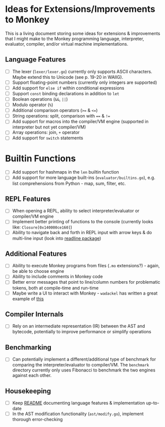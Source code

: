 # Ideas for Extensions/Improvements to Monkey

This is a living document storing some ideas for extensions & improvements that I might make to the Monkey programming language, interpreter, evaluator, compiler, and/or virtual machine implementations.

## Language Features

- [ ] The lexer (`lexer/lexer.go`) currently only supports ASCII characters. Maybe extend this to Unicode (see p. 19-20 in WAIIG).
- [ ] Support floating-point numbers (currently only integers are supported)
- [ ] Add support for `else if` within conditional expressions
- [ ] Support `const` binding declarations in addition to `let`
- [ ] Boolean operations (`&&`, `||`)
- [ ] Modulo operator (`%`)
- [ ] Additional comparison operators (`>=` & `<=`)
- [ ] String operations: split, comparison with `==` & `!=`
- [ ] Add support for macros into the compiler/VM engine (supported in interpreter but not yet compiler/VM)
- [ ] Array operations: join, `+` operator
- [ ] Add support for `switch` statements

# Builtin Functions

- [ ] Add support for hashmaps in the `len` builtin function
- [ ] Add support for more language built-ins (`evaluator/builtins.go`), e.g. list comprehensions from Python - map, sum, filter, etc.

## REPL Features

- [ ] When opening a REPL, ability to select interpreter/evaluator or compiler/VM engine
- [ ] Implement better printing of functions to the console (currently looks like: `Closure[0x140000ce160]`)
- [ ] Ability to navigate back and forth in REPL input with arrow keys & do multi-line input (look into [readline package](https://github.com/chzyer/readline))

## Additional Features

- [ ] Ability to execute Monkey programs from files (`.mo` extensions?) - again, be able to choose engine
- [ ] Ability to include comments in Monkey code
- [ ] Better error messages that point to line/column numbers for problematic tokens, both at compile-time and run-time
- [ ] Maybe write a UI to interact with Monkey - `wadackel` has written a great example of [this](https://github.com/wadackel/rs-monkey-lang)

## Compiler Internals

- [ ] Rely on an intermediate representation (IR) between the AST and bytecode, potentially to improve performance or simplify operations

## Benchmarking

- [ ] Can potentially implement a different/additional type of benchmark for comparing the interpreter/evaluator to compiler/VM. The `benchmark` directory currently only uses Fibonacci to benchmark the two engines against each other.

## Housekeeping

- [ ] Keep [README](README.md) documenting language features & implementation up-to-date
- [ ] In the AST modification functionality (`ast/modify.go`), implement thorough error-checking
